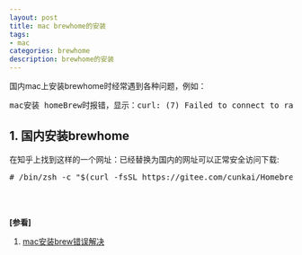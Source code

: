 ```yaml
---
layout: post
title: mac brewhome的安装
tags:
- mac
categories: brewhome
description: brewhome的安装
---
```


国内mac上安装brewhome时经常遇到各种问题，例如：
<pre>
mac安装 homeBrew时报错，显示：curl: (7) Failed to connect to raw.githubusercontent.com port 443: Connection refused 
</pre>

## 1. 国内安装brewhome
在知乎上找到这样的一个网址：已经替换为国内的网址可以正常安全访问下载:
<pre>
# /bin/zsh -c "$(curl -fsSL https://gitee.com/cunkai/HomebrewCN/raw/master/Homebrew.sh)" 
</pre>


<br />
<br />

**[参看]**


1. [mac安装brew错误解决](https://www.bilibili.com/read/cv10229149)


<br />
<br />
<br />